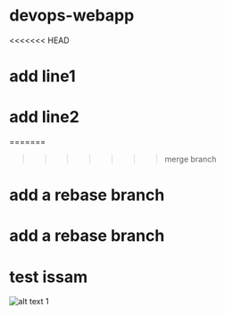 # devops-webapp
<<<<<<< HEAD
# add line1
# add line2
 
=======
>>>>>>> merge branch
# add a rebase branch
# add a rebase branch
# test issam 
![alt text](./docs/webapp.png "Java servlet based sample WebApp")
1
